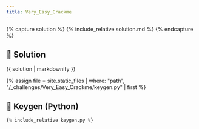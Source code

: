 ```yaml
---
title: Very_Easy_Crackme
---
```


{% capture solution %}
{% include_relative solution.md %}
{% endcapture %}

## 📝 Solution

{{ solution | markdownify }}

{% assign file = site.static_files | where: "path", "/_challenges/Very_Easy_Crackme/keygen.py" | first %}
## 🔑 Keygen (Python)

```py
{% include_relative keygen.py %}
```

